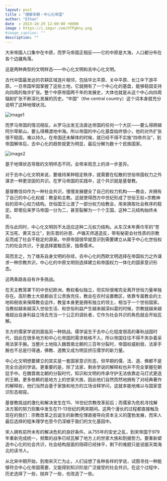 ```yaml
---
layout: post
title : "理解宋朝・中心化帝国"
author: "Ethan"
date  : 2023-10-29 12:00:00 +0800
image : https://i.imgur.com/hTPgKny.png
#image_caption: ""
description: ""
---
```


大宋帝国人口集中在中原，而罗马帝国正相反——它的中原是大海，人口都分布在各个边疆角落。

<!--more-->

这是两种典型的文明样态——中心化文明和去中心化文明。

古代中国最发达的农耕区域连片相邻，包括华北平原、关中平原、长江中下游平原。一旦帝国牢固掌握了这些土地，它就拥有了一个中心化的基盘，能够稳固支持向四周的每步扩张。整个中原帝国两千年的发展史，大体也就是从这个中心向四周辐射扩张不断深化发展的历史。“中国”（the central country）这个词本身就充分说明了这种地理状况。

![image1](https://i.imgur.com/Qs4pzOP.png)

而罗马帝国的情况相反。从罗马出发无法直达帝国的任何一个大区——要么得跨越阿尔卑斯山，要么得横渡地中海。所以帝国的中心化基盘始终很小，他的对外扩张很不稳固，难以持久。在帝国还未解体的时候，就已经不得不实施“四帝共治”，到帝国解体后，去中心化的趋势就更为明显，最后分解为数十个民族国家。

![image2](https://i.imgur.com/VNdmLXC.png)

基于地理状态导致的文明样态不同，会带来观念上的进一步差异。

对于去中心化文明来说，要维持某种稳定秩序，就需要在松散的世俗帝国权力之外谋求一种更坚固的共识。在罗马帝国的实践中，这个共识就是基督教。

基督教信仰作为一种社会共识，慢慢发展健全了自己的权力机构——教会，并拥有了自己的中心化权威：教皇和主教。这就使得西方中世纪形成了世俗王权+宗教神权的双中心权力结构。世俗国王让渡了一部分权力给教会，用来换取社会秩序的稳定。即使后来罗马帝国一分为二，甚至裂解为一个个王国，这种二元结构始终未变。

而与此同时，中心化文明则不太适应这种二元权力结构。从东汉末年黄巾军的“苍天当死、黄天当立”，到东晋的孙恩、卢循天师道造反，带有秘密会社性质的宗教反而成了社会不稳定的源泉。中原帝国很早就意识到需要建立从属于中心化世俗权力的社会共识，于是选择罢黜百家，独尊儒术。

简而言之，为了维系自身文明的存续，去中心化的西欧文明选择在帝国权力之外谋求一种宗教共识，中心化的中原文明则选择建立和帝国权力一体化的国家意识形态。

这两条路各自有许多挑战。

在天主教笼罩下的中世纪欧洲，教权看似独立，但实际很难完全离开世俗力量单独存在。高阶教士大抵都由王公贵族充任，教会在农村设置教区，依靠专属教会的土地和税收来保障教会运作，教皇本身更是拥有独立的领土，相当于一个世俗国家。当教权越来越深入世俗生活、和世俗利益产生越来越深纠葛的时候，宗教就越来越难超出自身利益立场去充当一个公正的调处者，它作为社会共识的角色就会开始瓦解。

东方的儒家学说则面临另一种挑战。儒学诞生于去中心化程度很高的春秋战国时代，因此在很多地方和中心化帝国的需求格格不入，所以帝国往往不得不夹杂着采用法家手腕。当整片土地陷入魏晋南北朝的三百年分裂时，帝国权威削弱，法家手腕也不总是行得通，佛教、道教又成为明显挤压儒学的新力量。

中心化文明想要建立的其实是一套国家意识形态，但早期的儒、法、道、佛都不是完全合适的学说。更重要的是，除了法家，剩余学说的解释权也并不完全掌握在朝廷手中。在魏晋南北朝的分裂时代，知识和文明的传承守护无法依靠走马灯式更迭的王朝，更多依赖的是地方上的世家大族，因此他们自然而然地拥有了对经典著作的解释权，他们当然会基于家族和地方的立场诠释学问，这就本能地难以与国家意识形态相容。

基督教挑战的激化和解决发生在15、16世纪宗教改革前后；而儒家为危机寻找解决方案的努力则集中发生在11-13世纪的两宋期间。这两个漫长的过程都直接触及现在的我们：宗教改革之后诞生的新教伦理直接导向资本主义的蓬勃发展，而宋人最后选择的程朱理学也至今仍深植于我们的文化基因中。

宋人拥有前所未有的解决危机的良好条件。从755年的安史之乱，到宋帝国于979年重新完成统一，频繁的战争已经瓦解了地方上的世家大族和割据势力。要重新塑造中心化的社会共识，社会结构层面的阻碍已经抹平，剩下的难题只是说服天南海北的读书人。

从北宋中期开始，到南宋灭亡为止，人们设想了各种各样的学说，试图寻找一种能够符合中心化帝国需要、又能得到知识阶层广泛接受的社会共识。在这个过程中，历史选择了一些，抛弃了一些，也改造了一些。

<!--END-->